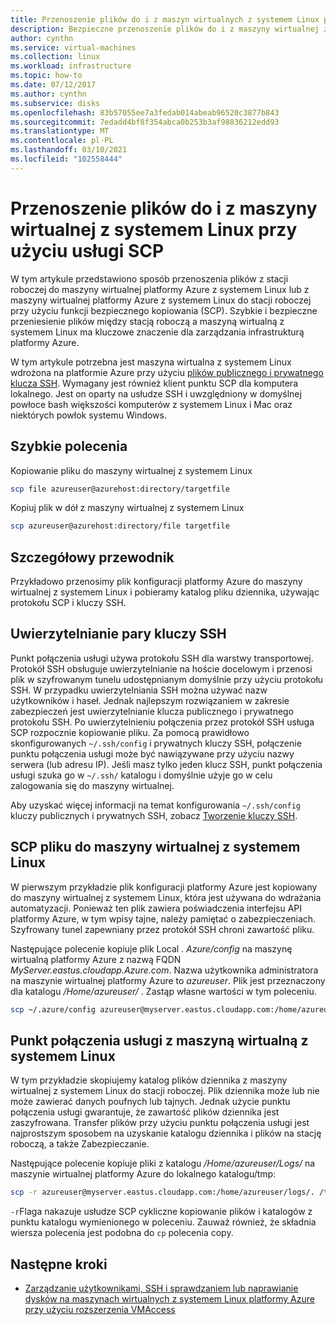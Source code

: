 ```yaml
---
title: Przenoszenie plików do i z maszyn wirtualnych z systemem Linux platformy Azure przy użyciu usługi SCP
description: Bezpieczne przenoszenie plików do i z maszyny wirtualnej z systemem Linux na platformie Azure przy użyciu punktu połączenia usługi i pary kluczy SSH.
author: cynthn
ms.service: virtual-machines
ms.collection: linux
ms.workload: infrastructure
ms.topic: how-to
ms.date: 07/12/2017
ms.author: cynthn
ms.subservice: disks
ms.openlocfilehash: 83b57055ee7a3fedab014abeab96520c3877b843
ms.sourcegitcommit: 7edadd4bf8f354abca0b253b3af98836212edd93
ms.translationtype: MT
ms.contentlocale: pl-PL
ms.lasthandoff: 03/10/2021
ms.locfileid: "102558444"
---
```

# <a name="move-files-to-and-from-a-linux-vm-using-scp"></a>Przenoszenie plików do i z maszyny wirtualnej z systemem Linux przy użyciu usługi SCP

W tym artykule przedstawiono sposób przenoszenia plików z stacji roboczej do maszyny wirtualnej platformy Azure z systemem Linux lub z maszyny wirtualnej platformy Azure z systemem Linux do stacji roboczej przy użyciu funkcji bezpiecznego kopiowania (SCP). Szybkie i bezpieczne przeniesienie plików między stacją roboczą a maszyną wirtualną z systemem Linux ma kluczowe znaczenie dla zarządzania infrastrukturą platformy Azure. 

W tym artykule potrzebna jest maszyna wirtualna z systemem Linux wdrożona na platformie Azure przy użyciu [plików publicznego i prywatnego klucza SSH](mac-create-ssh-keys.md). Wymagany jest również klient punktu SCP dla komputera lokalnego. Jest on oparty na usłudze SSH i uwzględniony w domyślnej powłoce bash większości komputerów z systemem Linux i Mac oraz niektórych powłok systemu Windows.

## <a name="quick-commands"></a>Szybkie polecenia

Kopiowanie pliku do maszyny wirtualnej z systemem Linux

```bash
scp file azureuser@azurehost:directory/targetfile
```

Kopiuj plik w dół z maszyny wirtualnej z systemem Linux

```bash
scp azureuser@azurehost:directory/file targetfile
```

## <a name="detailed-walkthrough"></a>Szczegółowy przewodnik

Przykładowo przenosimy plik konfiguracji platformy Azure do maszyny wirtualnej z systemem Linux i pobieramy katalog pliku dziennika, używając protokołu SCP i kluczy SSH.   

## <a name="ssh-key-pair-authentication"></a>Uwierzytelnianie pary kluczy SSH

Punkt połączenia usługi używa protokołu SSH dla warstwy transportowej. Protokół SSH obsługuje uwierzytelnianie na hoście docelowym i przenosi plik w szyfrowanym tunelu udostępnianym domyślnie przy użyciu protokołu SSH. W przypadku uwierzytelniania SSH można używać nazw użytkowników i haseł. Jednak najlepszym rozwiązaniem w zakresie zabezpieczeń jest uwierzytelnianie klucza publicznego i prywatnego protokołu SSH. Po uwierzytelnieniu połączenia przez protokół SSH usługa SCP rozpocznie kopiowanie pliku. Za pomocą prawidłowo skonfigurowanych `~/.ssh/config` i prywatnych kluczy SSH, połączenie punktu połączenia usługi może być nawiązywane przy użyciu nazwy serwera (lub adresu IP). Jeśli masz tylko jeden klucz SSH, punkt połączenia usługi szuka go w `~/.ssh/` katalogu i domyślnie użyje go w celu zalogowania się do maszyny wirtualnej.

Aby uzyskać więcej informacji na temat konfigurowania `~/.ssh/config` kluczy publicznych i prywatnych SSH, zobacz [Tworzenie kluczy SSH](mac-create-ssh-keys.md).

## <a name="scp-a-file-to-a-linux-vm"></a>SCP pliku do maszyny wirtualnej z systemem Linux

W pierwszym przykładzie plik konfiguracji platformy Azure jest kopiowany do maszyny wirtualnej z systemem Linux, która jest używana do wdrażania automatyzacji. Ponieważ ten plik zawiera poświadczenia interfejsu API platformy Azure, w tym wpisy tajne, należy pamiętać o zabezpieczeniach. Szyfrowany tunel zapewniany przez protokół SSH chroni zawartość pliku.

Następujące polecenie kopiuje plik Local *. Azure/config* na maszynę wirtualną platformy Azure z nazwą FQDN *MyServer.eastus.cloudapp.Azure.com*. Nazwa użytkownika administratora na maszynie wirtualnej platformy Azure to *azureuser*. Plik jest przeznaczony dla katalogu */Home/azureuser/* . Zastąp własne wartości w tym poleceniu.

```bash
scp ~/.azure/config azureuser@myserver.eastus.cloudapp.com:/home/azureuser/config
```

## <a name="scp-a-directory-from-a-linux-vm"></a>Punkt połączenia usługi z maszyną wirtualną z systemem Linux

W tym przykładzie skopiujemy katalog plików dziennika z maszyny wirtualnej z systemem Linux do stacji roboczej. Plik dziennika może lub nie może zawierać danych poufnych lub tajnych. Jednak użycie punktu połączenia usługi gwarantuje, że zawartość plików dziennika jest zaszyfrowana. Transfer plików przy użyciu punktu połączenia usługi jest najprostszym sposobem na uzyskanie katalogu dziennika i plików na stację roboczą, a także Zabezpieczanie.

Następujące polecenie kopiuje pliki z katalogu */Home/azureuser/Logs/* na maszynie wirtualnej platformy Azure do lokalnego katalogu/tmp:

```bash
scp -r azureuser@myserver.eastus.cloudapp.com:/home/azureuser/logs/. /tmp/
```

`-r`Flaga nakazuje usłudze SCP cykliczne kopiowanie plików i katalogów z punktu katalogu wymienionego w poleceniu.  Zauważ również, że składnia wiersza polecenia jest podobna do `cp` polecenia copy.

## <a name="next-steps"></a>Następne kroki

* [Zarządzanie użytkownikami, SSH i sprawdzaniem lub naprawianie dysków na maszynach wirtualnych z systemem Linux platformy Azure przy użyciu rozszerzenia VMAccess](../extensions/vmaccess.md?toc=/azure/virtual-machines/linux/toc.json)
